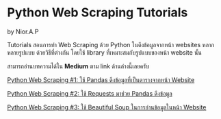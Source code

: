 # Python Web Scraping Tutorials
by Nior.A.P

Tutorials สอนการทำ Web Scraping ด้วย Python ในดึงข้อมูลจากหน้า 
websites หลากหลายรูปแบบ ด้วยวิธีที่ต่างกัน
โดยใช้ library ที่เหมาะสมกับรูปแบบของหน้า website นั้น

สามารถอ่านบทความได้ใน <b>Medium</b> ตาม link ด้านล่างนี้เลยครับ

[Python Web Scraping #1: ใช้ Pandas ดึงข้อมูลที่เป็นตารางจากหน้า Website](
https://medium.com/@nioratthakorn/python-web-scraping-tutorial-1-9cba93ac2690)

[Python Web Scraping #2: ใช้ Requests มาช่วย Pandas ดึงข้อมูล](
https://medium.com/@nioratthakorn/python-web-scraping-tutorial-2-7a8d09a36093)

[Python Web Scraping #3: ใช้ Beautiful Soup ในการอ่านข้อมูลในหน้า Website](
https://medium.com/@nioratthakorn/python-web-scraping-3-f3591628f168)